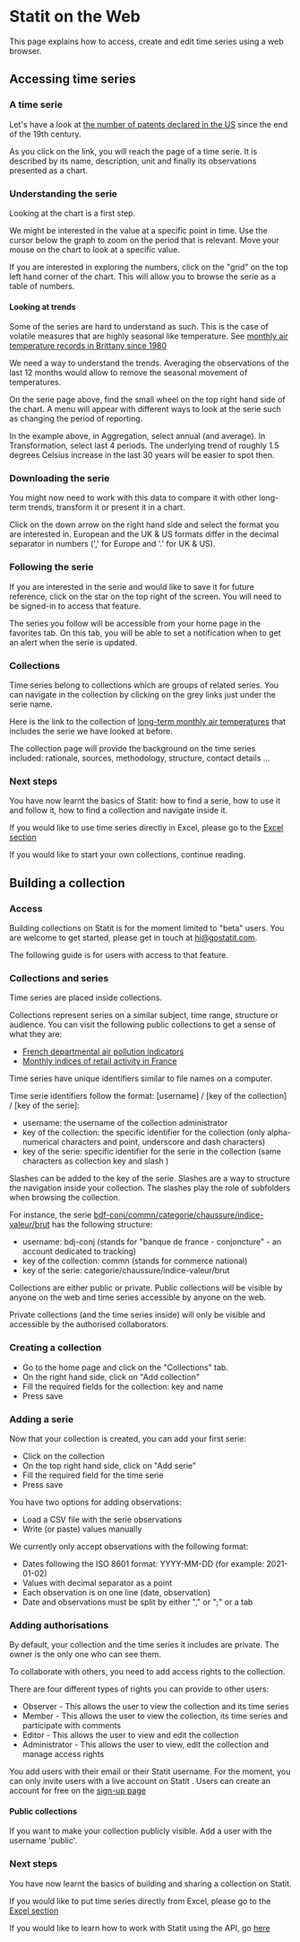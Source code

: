 # Statit on the Web

This page explains how to access, create and edit time series using a web browser.


## Accessing time series

### A time serie

Let's have a look at [the number of patents declared in the US](https://gostatit.com/cdi/patents/us/dec/all) since the end of the 19th century.

As you click on the link, you will reach the page of a time serie. It is described by its name, description, unit and finally its observations presented as a chart.


### Understanding the serie

Looking at the chart is a first step.

We might be interested in the value at a specific point in time. Use the cursor below the graph to zoom on the period that is relevant. Move your mouse on the chart to look at a specific value.

If you are interested in exploring the numbers, click on the "grid" on the top left hand corner of the chart. This will allow you to browse the serie as a table of numbers.


#### Looking at trends

Some of the series are hard to understand as such. This is the case of volatile measures that are highly seasonal like temperature. See [monthly air temperature records in Brittany since 1980](https://www.gostatit.com/climat-fr/cei-m/region/bretagne/temp)

We need a way to understand the trends. Averaging the observations of the last 12 months would allow to remove the seasonal movement of temperatures.

On the serie page above, find the small wheel on the top right hand side of the chart. A menu will appear with different ways to look at the serie such as changing the period of reporting.

In the example above, in Aggregation, select annual (and average). In Transformation, select last 4 periods. The underlying trend
of roughly 1.5 degrees Celsius increase in the last 30 years will be easier to spot then.


### Downloading the serie

You might now need to work with this data to compare it with other long-term trends, transform it or present it in a chart.

Click on the down arrow on the right hand side and select the format you are interested in. European and
the UK & US formats differ in the decimal separator in numbers (',' for Europe and '.' for UK & US).


### Following the serie

If you are interested in the serie and would like to save it for future reference, click on the star on the top right of the screen. You will need to be signed-in to access that feature.

The series you follow will be accessible from your home page in the favorites tab. On this tab, you will be able to set a notification when to get an alert when the serie is updated.


### Collections

Time series belong to collections which are groups of related series. You can navigate in the collection by clicking on the grey links just under the serie name.

Here is the link to the collection of [long-term monthly air temperatures](https://www.gostatit.com/climat-fr/cei-m) that includes the serie we have looked at before.

The collection page will provide the background on the time series included: rationale, sources, methodology, structure, contact details ...


### Next steps

You have now learnt the basics of Statit: how to find a serie, how to use it and follow it, how to find a collection and navigate inside it.

If you would like to use time series directly in Excel, please go to the [Excel section](gs_excel.md)

If you would like to start your own collections, continue reading.



## Building a collection

### Access

Building collections on Statit is for the moment limited to "beta" users. You are welcome to get started, please get in touch at [hi@gostatit.com](mailto:hi@gostatit.com).

The following guide is for users with access to that feature.


### Collections and series

Time series are placed inside collections.

Collections represent series on a similar subject, time range, structure or audience. You can visit the following public collections to get a sense of what they are:

- [French departmental air pollution indicators](https://www.gostatit.com/airhebdo/dpt)
- [Monthly indices of retail activity in France](https://www.gostatit.com/bdf-conj/commn)


Time series have unique identifiers similar to file names on a computer.

Time serie identifiers follow the format: [username] / [key of the collection] / [key of the serie]:

- username: the username of the collection administrator
- key of the collection: the specific identifier for the collection (only alpha-numerical characters and point, underscore and dash characters)
- key of the serie: specific identifier for the serie in the collection (same characters as collection key and slash )

Slashes can be added to the key of the serie. Slashes are a way to structure the navigation inside your collection. The slashes play the role of subfolders when browsing the collection.

For instance, the serie [bdf-conj/commn/categorie/chaussure/indice-valeur/brut](https://www.gostatit.com/bdf-conj/commn/categorie/chaussure/indice-valeur/brut) has the following structure:

- username: bdj-conj (stands for "banque de france - conjoncture" - an account dedicated to tracking)
- key of the collection: commn (stands for commerce national)
- key of the serie: categorie/chaussure/indice-valeur/brut

Collections are either public or private. Public collections will be visible by anyone on the web and time series accessible by anyone on the web.

Private collections (and the time series inside) will only be visible and accessible by the authorised collaborators.


### Creating a collection

- Go to the home page and click on the "Collections" tab.
- On the right hand side, click on "Add collection"
- Fill the required fields for the collection: key and name
- Press save


### Adding a serie

Now that your collection is created, you can add your first serie:

- Click on the collection
- On the top right hand side, click on "Add serie"
- Fill the required field for the time serie
- Press save

You have two options for adding observations:

- Load a CSV file with the serie observations
- Write (or paste) values manually

We currently only accept observations with the following format:

- Dates following the ISO 8601 format: YYYY-MM-DD (for example: 2021-01-02)
- Values with decimal separator as a point
- Each observation is on one line (date, observation)
- Date and observations must be split by either "," or ";" or a tab


### Adding authorisations

By default, your collection and the time series it includes are private. The owner is the only one who can see them.

To collaborate with others, you need to add access rights to the collection.

There are four different types of rights you can provide to other users:
- Observer - This allows the user to view the collection and its time series
- Member - This allows the user to view the collection, its time series and participate with comments
- Editor - This allows the user to view and edit the collection
- Administrator - This allows the user to view, edit the collection and manage access rights

You add users with their email or their Statit username. For the moment, you can only invite users with a live account on Statit . Users can create an account for free on the [sign-up page](https://gostatit.com/signup)

#### Public collections

If you want to make your collection publicly visible. Add a user with the username 'public'.


### Next steps

You have now learnt the basics of building and sharing a collection on Statit.  

If you would like to put time series directly from Excel, please go to the [Excel section](gs_excel.md)

If you would like to learn how to work with Statit using the API, go [here](gs_api.md)
